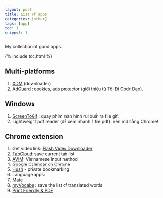 ```yaml
---
layout: post
title: List of apps
categories: [other]
tags: [app]
toc: 1
snippet: 1
---
```


My collection of good apps.

{% include toc.html %}

## Multi-platforms

1. [XDM](http://xdman.sourceforge.net/#downloads) (downloader)
2. [AdGuard](https://adguard.com) : cookies, ads protector (giới thiệu từ Tôi Đi Code Dạo).

## Windows

1. [ScreenToGif](https://www.screentogif.com/) : quay phim màn hình rùi xuất ra file gif.
2. Lightweight pdf reader (để xem nhanh 1 file pdf): nên mở bằng Chrome!

## Chrome extension

1. Get video link: [Flash Video Downloader](https://chrome.google.com/webstore/detail/flash-video-downloader/aiimdkdngfcipjohbjenkahhlhccpdbc)
2. [TabCloud](https://chrome.google.com/webstore/detail/tabcloud/npecfdijgoblfcgagoijgmgejmcpnhof): save current tab list
3. [AVIM](https://chrome.google.com/webstore/detail/avim-vietnamese-input-met/opgbbffpdglhkpglnlkiclakjlpiedoh?hl=en): Vietnamese input method
4. [Google Calendar on Chrome](https://chrome.google.com/webstore/detail/google-calendar/gmbgaklkmjakoegficnlkhebmhkjfich)
5. [Hush](https://chrome.google.com/webstore/detail/hush-private-bookmarking/hjmoaenjknbdehbiaeeijcppnljflkff?hl=en) - private bookmarking
6. Language apps:
  1. [Mate](https://chrome.google.com/webstore/detail/mate-translate-%E2%80%93-translat/ihmgiclibbndffejedjimfjmfoabpcke)
  2. [myVocabu](https://chrome.google.com/webstore/detail/myvocabu/fcoakpbajjmgoheogkoblfhbbdacjdjm?hl=en) : save the list of translated words
7. [Print Friendly & PDF](https://chrome.google.com/webstore/detail/print-friendly-pdf/ohlencieiipommannpdfcmfdpjjmeolj?hl=en)
 